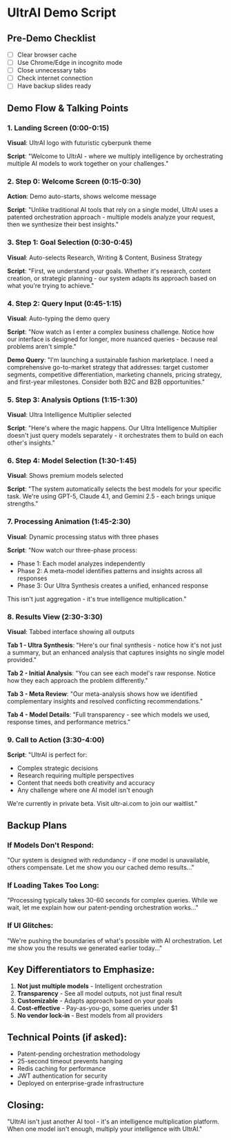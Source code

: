 # UltrAI Demo Script

## Pre-Demo Checklist
- [ ] Clear browser cache
- [ ] Use Chrome/Edge in incognito mode
- [ ] Close unnecessary tabs
- [ ] Check internet connection
- [ ] Have backup slides ready

## Demo Flow & Talking Points

### 1. Landing Screen (0:00-0:15)
**Visual**: UltrAI logo with futuristic cyberpunk theme

**Script**: 
"Welcome to UltrAI - where we multiply intelligence by orchestrating multiple AI models to work together on your challenges."

### 2. Step 0: Welcome Screen (0:15-0:30)
**Action**: Demo auto-starts, shows welcome message

**Script**:
"Unlike traditional AI tools that rely on a single model, UltrAI uses a patented orchestration approach - multiple models analyze your request, then we synthesize their best insights."

### 3. Step 1: Goal Selection (0:30-0:45)
**Visual**: Auto-selects Research, Writing & Content, Business Strategy

**Script**:
"First, we understand your goals. Whether it's research, content creation, or strategic planning - our system adapts its approach based on what you're trying to achieve."

### 4. Step 2: Query Input (0:45-1:15)
**Visual**: Auto-typing the demo query

**Script**:
"Now watch as I enter a complex business challenge. Notice how our interface is designed for longer, more nuanced queries - because real problems aren't simple."

**Demo Query**: 
"I'm launching a sustainable fashion marketplace. I need a comprehensive go-to-market strategy that addresses: target customer segments, competitive differentiation, marketing channels, pricing strategy, and first-year milestones. Consider both B2C and B2B opportunities."

### 5. Step 3: Analysis Options (1:15-1:30)
**Visual**: Ultra Intelligence Multiplier selected

**Script**:
"Here's where the magic happens. Our Ultra Intelligence Multiplier doesn't just query models separately - it orchestrates them to build on each other's insights."

### 6. Step 4: Model Selection (1:30-1:45)
**Visual**: Shows premium models selected

**Script**:
"The system automatically selects the best models for your specific task. We're using GPT-5, Claude 4.1, and Gemini 2.5 - each brings unique strengths."

### 7. Processing Animation (1:45-2:30)
**Visual**: Dynamic processing status with three phases

**Script**:
"Now watch our three-phase process:
- Phase 1: Each model analyzes independently
- Phase 2: A meta-model identifies patterns and insights across all responses
- Phase 3: Our Ultra Synthesis creates a unified, enhanced response

This isn't just aggregation - it's true intelligence multiplication."

### 8. Results View (2:30-3:30)
**Visual**: Tabbed interface showing all outputs

**Tab 1 - Ultra Synthesis**:
"Here's our final synthesis - notice how it's not just a summary, but an enhanced analysis that captures insights no single model provided."

**Tab 2 - Initial Analysis**:
"You can see each model's raw response. Notice how they each approach the problem differently."

**Tab 3 - Meta Review**:
"Our meta-analysis shows how we identified complementary insights and resolved conflicting recommendations."

**Tab 4 - Model Details**:
"Full transparency - see which models we used, response times, and performance metrics."

### 9. Call to Action (3:30-4:00)
**Script**:
"UltrAI is perfect for:
- Complex strategic decisions
- Research requiring multiple perspectives  
- Content that needs both creativity and accuracy
- Any challenge where one AI model isn't enough

We're currently in private beta. Visit ultr-ai.com to join our waitlist."

## Backup Plans

### If Models Don't Respond:
"Our system is designed with redundancy - if one model is unavailable, others compensate. Let me show you our cached demo results..."

### If Loading Takes Too Long:
"Processing typically takes 30-60 seconds for complex queries. While we wait, let me explain how our patent-pending orchestration works..."

### If UI Glitches:
"We're pushing the boundaries of what's possible with AI orchestration. Let me show you the results we generated earlier today..."

## Key Differentiators to Emphasize:
1. **Not just multiple models** - Intelligent orchestration
2. **Transparency** - See all model outputs, not just final result
3. **Customizable** - Adapts approach based on your goals
4. **Cost-effective** - Pay-as-you-go, some queries under $1
5. **No vendor lock-in** - Best models from all providers

## Technical Points (if asked):
- Patent-pending orchestration methodology
- 25-second timeout prevents hanging
- Redis caching for performance
- JWT authentication for security
- Deployed on enterprise-grade infrastructure

## Closing:
"UltrAI isn't just another AI tool - it's an intelligence multiplication platform. When one model isn't enough, multiply your intelligence with UltrAI."